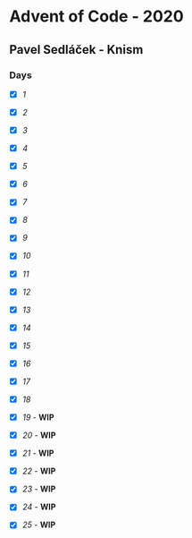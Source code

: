 # Advent of Code - 2020

## Pavel Sedláček - Knism

### Days

* [x] _1_
* [x] _2_
* [x] _3_
* [x] _4_
* [x] _5_
* [x] _6_
* [x] _7_
* [x] _8_
* [x] _9_
* [x] _10_
* [x] _11_
* [x] _12_
* [x] _13_
* [x] _14_
* [x] _15_
* [x] _16_
* [x] _17_
* [x] _18_
* [x] _19_ - **WIP**
* [x] _20_ - **WIP**
* [x] _21_ - **WIP**
* [x] _22_ - **WIP**
* [x] _23_ - **WIP**
* [x] _24_ - **WIP**
* [x] _25_ - **WIP**

